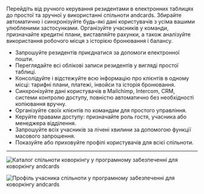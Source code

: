 Перейдіть від ручного керування резидентами в електронних таблицях до простої та зручної у використанні спільноти andcards. Збирайте автоматично і синхронізуйте будь-які дані користувачів з усіма вашими улюбленими застосунками. Організуйте учасників у команди, призначайте кредитні плани, виставляйте рахунки, а також аналізуйте використання робочого місця з історією бронювання і балансу.

- Запрошуйте резидентів приєднатися за допомоги електронної пошти.
- Переглядайте всі облікові записи резидентів у вигляді простої таблиці.
- Консолідуйте і відстежуйте всю інформацію про клієнтів в одному місці: тарифні плани, платежі, інвойси та історія бронювання.
- Синхронізуйте дані користувачів в Mailchimp, Intercom, CRM, системи контролю доступу, повністю автоматично без необхідності копіювання вручну.
- Організуйте своїх клієнтів по командам для простого управління.
- Керуйте правами доступу: призначайте роль гостя, учасника або менеджера відділення.
- Запрошуйте всіх учасників за лічені хвилини за допомогою функції масового запрошення.
- Показуйте або приховуйте профілі користувачів для всієї спільноти.

---

![Каталог спільноти коворкінгу у програмному забезпеченні для коворкінгу andcards](https://d7ccq1i35b0cj.cloudfront.net/andcards-community-members-light-en-1920-1200.png)

![Профіль учасника спільноти у програмному забезпеченні для коворкінгу andcards](https://d7ccq1i35b0cj.cloudfront.net/andcards-community-user-main-light-en-1920-1200.png)
